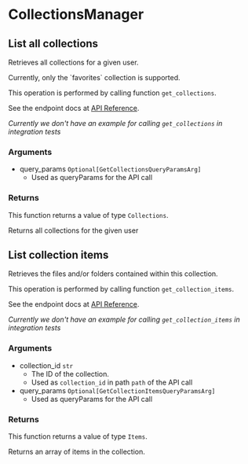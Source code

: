 # CollectionsManager

## List all collections

Retrieves all collections for a given user.

Currently, only the &#x60;favorites&#x60; collection
is supported.

This operation is performed by calling function `get_collections`.

See the endpoint docs at
[API Reference](https://developer.box.com/reference/get-collections/).

*Currently we don't have an example for calling `get_collections` in integration tests*

### Arguments

- query_params `Optional[GetCollectionsQueryParamsArg]`
  - Used as queryParams for the API call


### Returns

This function returns a value of type `Collections`.

Returns all collections for the given user


## List collection items

Retrieves the files and/or folders contained within
this collection.

This operation is performed by calling function `get_collection_items`.

See the endpoint docs at
[API Reference](https://developer.box.com/reference/get-collections-id-items/).

*Currently we don't have an example for calling `get_collection_items` in integration tests*

### Arguments

- collection_id `str`
  - The ID of the collection.
  - Used as `collection_id` in path `path` of the API call
- query_params `Optional[GetCollectionItemsQueryParamsArg]`
  - Used as queryParams for the API call


### Returns

This function returns a value of type `Items`.

Returns an array of items in the collection.


